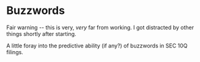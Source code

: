 # Buzzwords

Fair warning -- this is very, _very_ far from working. I got distracted by other things shortly after starting.

A little foray into the predictive ability (if any?) of buzzwords in SEC 10Q filings.

